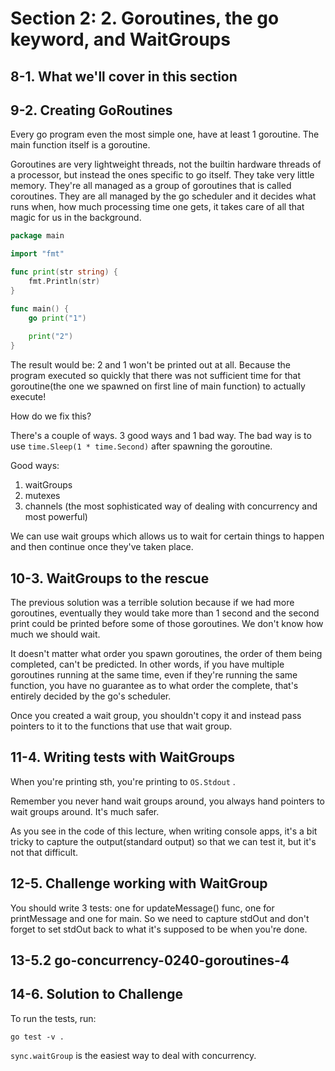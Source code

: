 # Section 2: 2. Goroutines, the go keyword, and WaitGroups
## 8-1. What we'll cover in this section

## 9-2. Creating GoRoutines
Every go program even the most simple one, have at least 1 goroutine. The main function itself is a goroutine.

Goroutines are very lightweight threads, not the builtin hardware threads of a processor, but instead the ones specific to go itself.
They take very little memory. They're all managed as a group of goroutines that is called coroutines. They are all managed by the go scheduler and
it decides what runs when, how much processing time one gets, it takes care of all that magic for us in the background.

```go
package main

import "fmt"

func print(str string) {
	fmt.Println(str)
}

func main() {
	go print("1")
	
	print("2")
}
```
The result would be: 2 and 1 won't be printed out at all. Because the program executed so quickly that there was not sufficient time for that
goroutine(the one we spawned on first line of main function) to actually execute!

How do we fix this?

There's a couple of ways. 3 good ways and 1 bad way. The bad way is to use `time.Sleep(1 * time.Second)` after spawning the goroutine.

Good ways:
1) waitGroups
2) mutexes
3) channels (the most sophisticated way of dealing with concurrency and most powerful)

We can use wait groups which allows us to wait for certain things to happen and then continue once they've taken place.

## 10-3. WaitGroups to the rescue
The previous solution was a terrible solution because if we had more goroutines, eventually they would take more than 1 second and the second
print could be printed before some of those goroutines. We don't know how much we should wait.

It doesn't matter what order you spawn goroutines, the order of them being completed, can't be predicted. In other words,
if you have multiple goroutines running at the same time, even if they're running the same function, you have no guarantee as to what order the complete,
that's entirely decided by the go's scheduler.

Once you created a wait group, you shouldn't copy it and instead pass pointers to it to the functions that use that wait group. 

## 11-4. Writing tests with WaitGroups
When you're printing sth, you're printing to `OS.Stdout` .

Remember you never hand wait groups around, you always hand pointers to wait groups around. It's much safer.

As you see in the code of this lecture, when writing console apps, it's a bit tricky to capture the output(standard output) so that we can test it,
but it's not that difficult.

## 12-5. Challenge working with WaitGroup
You should write 3 tests: one for updateMessage() func, one for printMessage and one for main. So we need to capture stdOut and don't forget to
set stdOut back to what it's supposed to be when you're done.

## 13-5.2 go-concurrency-0240-goroutines-4

## 14-6. Solution to Challenge
To run the tests, run:
```shell
go test -v .
```

`sync.waitGroup` is the easiest way to deal with concurrency.